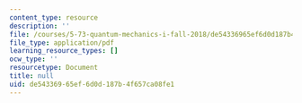 ```yaml
---
content_type: resource
description: ''
file: /courses/5-73-quantum-mechanics-i-fall-2018/de54336965ef6d0d187b4f657ca08fe1_MIT5_73F18_Lec7.pdf
file_type: application/pdf
learning_resource_types: []
ocw_type: ''
resourcetype: Document
title: null
uid: de543369-65ef-6d0d-187b-4f657ca08fe1
---
```

